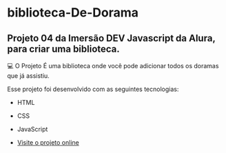 # biblioteca-De-Dorama
## Projeto 04 da Imersão DEV Javascript da Alura, para criar uma biblioteca.

💻 O Projeto
É uma biblioteca onde você pode adicionar todos os doramas que já assistiu. 

Esse projeto foi desenvolvido com as seguintes tecnologias:

- HTML
- CSS
- JavaScript

- [Visite o projeto online](https://caazia.github.io/biblioteca-de-dorama/)
